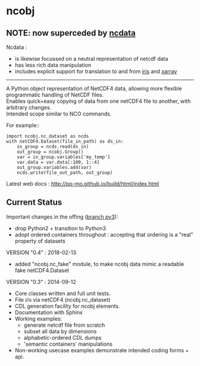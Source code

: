 ncobj
=====

## NOTE: now superceded by [ncdata](https://github.com/pp-mo/ncdata#readme)
Ncdata :
  * is likewise focussed on a neutral representation of netcdf data
  * has less rich data manipulation
  * includes explicit support for translation to and from [iris](https://scitools-iris.readthedocs.io/en/stable/) and [xarray](https://docs.xarray.dev/en/stable/)

----

A Python object representation of NetCDF4 data, allowing more flexible
programmatic handling of NetCDF files.  
Enables quick+easy copying of data from one netCDF4 file to another, with
arbitrary changes.  
Intended scope similar to NCO commands.


For example::

    import ncobj.nc_dataset as ncds
    with netCDF4.Dataset(file_in_path) as ds_in:
        in_group = ncds.read(ds_in)
        out_group = ncobj.Group()
        var = in_group.variables['my_temp']
        var.data = var.data[:100, 1::4]
        out_group.variables.add(var)
        ncds.write(file_out_path, out_group)

Latest web docs : http://pp-mo.github.io/build/html/index.html

Current Status
--------------
Important changes in the offing ([branch py3](https://github.com/pp-mo/ncobj/pull/7)):
 * drop Python2 + transition to Python3
 * adopt ordered containers throughout : accepting that ordering is a "real" property of datasets
 

VERSION "0.4" : 2018-02-13
 * added "ncobj.nc_fake" module, to make ncobj data mimic a readable fake netCDF4.Dataset

VERSION "0.3" : 2014-09-12
 * Core classes written and full unit tests.
 * File i/o via netCDF4 (ncobj.nc_dataset)
 * CDL generation facility for ncobj elements.
 * Documentation with Sphinx
 * Working examples:
   * generate netcdf file from scratch
   * subset all data by dimensions
   * alphabetic-ordered CDL dumps
   * 'semantic containers' manipulations
 * Non-working usecase examples demonstrate intended coding forms + api.

